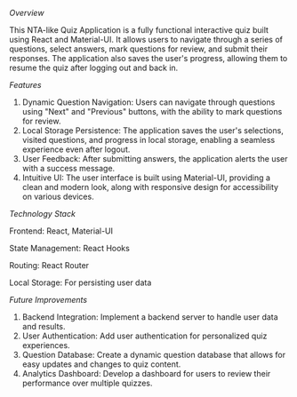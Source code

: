 *Overview*

This NTA-like Quiz Application is a fully functional interactive quiz built using React and Material-UI. It allows users to navigate through a series of questions, select answers, mark questions for review, and submit their responses. The application also saves the user's progress, allowing them to resume the quiz after logging out and back in.


*Features*

1. Dynamic Question Navigation: Users can navigate through questions using "Next" and "Previous" buttons, with the ability to mark questions for review.
2. Local Storage Persistence: The application saves the user's selections, visited questions, and progress in local storage, enabling a seamless experience even after logout.
3. User Feedback: After submitting answers, the application alerts the user with a success message.
4. Intuitive UI: The user interface is built using Material-UI, providing a clean and modern look, along with responsive design for accessibility on various devices.


*Technology Stack*

Frontend: React, Material-UI

State Management: React Hooks

Routing: React Router

Local Storage: For persisting user data


*Future Improvements*

1. Backend Integration: Implement a backend server to handle user data and results.
2. User Authentication: Add user authentication for personalized quiz experiences.
3. Question Database: Create a dynamic question database that allows for easy updates and changes to quiz content.
4. Analytics Dashboard: Develop a dashboard for users to review their performance over multiple quizzes.
